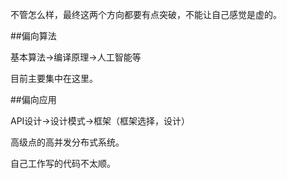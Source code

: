 不管怎么样，最终这两个方向都要有点突破，不能让自己感觉是虚的。

##偏向算法

基本算法->编译原理->人工智能等

目前主要集中在这里。


##偏向应用

API设计->设计模式->框架（框架选择，设计）

高级点的高并发分布式系统。

自己工作写的代码不太顺。

